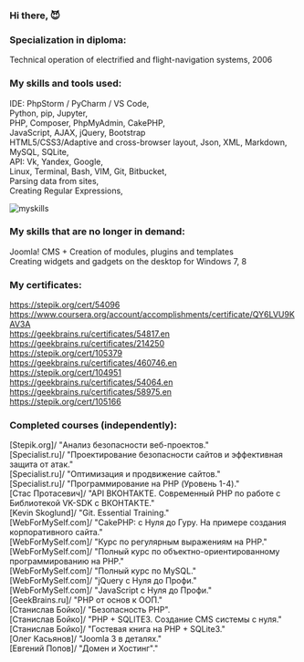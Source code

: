 ### Hi there, 😈

### Specialization in diploma:
Technical operation of electrified and flight-navigation systems, 2006

### My skills and tools used:
IDE: PhpStorm / PyCharm / VS Code, <br/>
Python, pip, Jupyter, <br/>
PHP, Composer, PhpMyAdmin, CakePHP, <br/> 
JavaScript, AJAX, jQuery, Bootstrap<br/>
HTML5/CSS3/Adaptive and cross-browser layout, Json, XML, Markdown, <br/>
MySQL, SQLite, <br/>
API: Vk, Yandex, Google, <br/>
Linux, Terminal, Bash, VIM, Git, Bitbucket, <br/>
Parsing data from sites, <br/>
Creating Regular Expressions, <br/>

![myskills](https://github-readme-stats.vercel.app/api/top-langs/?username=patsuckow&layout=compact&exclude_repo=PingMeRN&theme=nord)

### My skills that are no longer in demand:
Joomla! CMS + Creation of modules, plugins and templates <br/>
Creating widgets and gadgets on the desktop for Windows 7, 8 <br/>

### My certificates:
https://stepik.org/cert/54096 <br/>
https://www.coursera.org/account/accomplishments/certificate/QY6LVU9KAV3A <br/>
https://geekbrains.ru/certificates/54817.en <br/>
https://geekbrains.ru/certificates/214250 <br/>
https://stepik.org/cert/105379 <br/>
https://geekbrains.ru/certificates/460746.en <br/>
https://stepik.org/cert/104951 <br/>
https://geekbrains.ru/certificates/54064.en <br/>
https://geekbrains.ru/certificates/58975.en <br/>
https://stepik.org/cert/105166 <br/>

### Completed courses (independently):
[Stepik.org]/ "Анализ безопасности веб-проектов." <br/>
[Specialist.ru]/ "Проектирование безопасности сайтов и эффективная защита от атак." <br/>
[Specialist.ru]/ "Оптимизация и продвижение сайтов." <br/>
[Specialist.ru]/ "Программирование на PHP (Уровень 1-4)." <br/>
[Стас Протасевич]/ "API ВКОНТАКТЕ. Современный PHP по работе с Библиотекой VK-SDK с ВКОНТАКТЕ." <br/>
[Kevin Skoglund]/ "Git. Essential Training." <br/>
[WebForMySelf.com]/ "CakePHP: с Нуля до Гуру. На примере создания корпоративного сайта." <br/>
[WebForMySelf.com]/ "Курс по регулярным выражениям на PHP." <br/>
[WebForMySelf.com]/ "Полный курс по объектно-ориентированному программированию на PHP." <br/>
[WebForMySelf.com]/ "Полный курс по MySQL." <br/>
[WebForMySelf.com]/ "jQuery с Нуля до Профи." <br/>
[WebForMySelf.com]/ "JavaScript с Нуля до Профи." <br/>
[GeekBrains.ru]/ "PHP от основ к ООП." <br/>
[Станислав Бойко]/ "Безопасность PHP". <br/>
[Станислав Бойко]/ "PHP + SQLITE3. Создание CMS системы с нуля." <br/>
[Станислав Бойко]/ "Гостевая книга на PHP + SQLite3." <br/>
[Олег Касьянов]/ "Joomla 3 в деталях." <br/>
[Евгений Попов]/ "Домен и Хостинг"." <br/>
